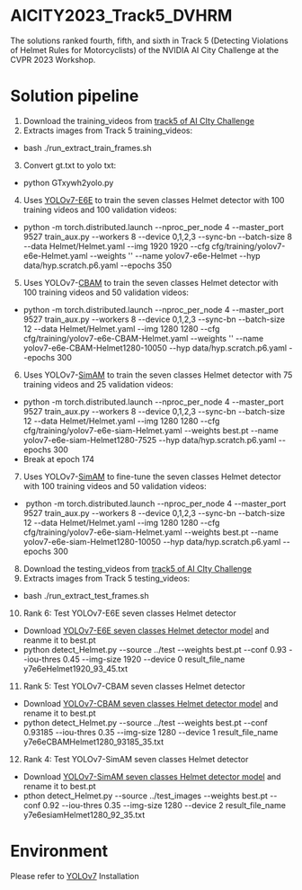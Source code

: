 # AICITY2023_Track5_DVHRM
The solutions ranked fourth, fifth, and sixth in Track 5 (Detecting Violations of Helmet Rules for Motorcyclists) of the NVIDIA AI City Challenge at the CVPR 2023 Workshop.

# Solution pipeline
1. Download the training_videos from [track5 of AI CIty Challenge](http://www.aicitychallenge.org/2023-track5-download/)
2. Extracts images from Track 5 training_videos: 
- bash ./run_extract_train_frames.sh
3. Convert gt.txt to yolo txt: 
- python GTxywh2yolo.py
4. Uses [YOLOv7-E6E](https://github.com/WongKinYiu/yolov7) to train the seven classes Helmet detector with 100 training videos and 100 validation videos: 
- python -m torch.distributed.launch --nproc_per_node 4 --master_port 9527 train_aux.py --workers 8 --device 0,1,2,3 --sync-bn --batch-size 8 --data Helmet/Helmet.yaml --img 1920 1920 --cfg cfg/training/yolov7-e6e-Helmet.yaml --weights '' --name yolov7-e6e-Helmet --hyp data/hyp.scratch.p6.yaml --epochs 350
5. Uses YOLOv7-[CBAM](https://openaccess.thecvf.com/content_ECCV_2018/papers/Sanghyun_Woo_Convolutional_Block_Attention_ECCV_2018_paper.pdf) to train the seven classes Helmet detector with 100 training videos and 50 validation videos: 
- python -m torch.distributed.launch --nproc_per_node 4 --master_port 9527 train_aux.py --workers 8 --device 0,1,2,3 --sync-bn --batch-size 12 --data Helmet/Helmet.yaml --img 1280 1280 --cfg cfg/training/yolov7-e6e-CBAM-Helmet.yaml --weights '' --name yolov7-e6e-CBAM-Helmet1280-10050 --hyp data/hyp.scratch.p6.yaml --epochs 300
6. Uses YOLOv7-[SimAM](https://proceedings.mlr.press/v139/yang21o.html) to train the seven classes Helmet detector with 75 training videos and 25 validation videos: 
- python -m torch.distributed.launch --nproc_per_node 4 --master_port 9527 train_aux.py --workers 8 --device 0,1,2,3 --sync-bn --batch-size 12 --data Helmet/Helmet.yaml --img 1280 1280 --cfg cfg/training/yolov7-e6e-siam-Helmet.yaml --weights best.pt --name yolov7-e6e-siam-Helmet1280-7525 --hyp data/hyp.scratch.p6.yaml --epochs 300
- Break at epoch 174 
7. Uses YOLOv7-[SimAM](https://proceedings.mlr.press/v139/yang21o.html) to fine-tune the seven classes Helmet detector with 100 training videos and 50 validation videos:
- &nbsp;python -m torch.distributed.launch --nproc_per_node 4 --master_port 9527 train_aux.py --workers 8 --device 0,1,2,3 --sync-bn --batch-size 12 --data Helmet/Helmet.yaml --img 1280 1280 --cfg cfg/training/yolov7-e6e-siam-Helmet.yaml --weights best.pt --name yolov7-e6e-siam-Helmet1280-10050 --hyp data/hyp.scratch.p6.yaml --epochs 300
8. Download the testing_videos from [track5 of AI CIty Challenge](http://www.aicitychallenge.org/2023-track5-download/)
9. Extracts images from Track 5 testing_videos: 
- bash ./run_extract_test_frames.sh
10. Rank 6: Test YOLOv7-E6E seven classes Helmet detector
- Download [YOLOv7-E6E seven classes Helmet detector model](https://drive.google.com/file/d/1rdo1H11KvoSBVlawouDmZiYYLEQZjeAh/view?usp=share_link) and reanme it to best.pt
- python detect_Helmet.py --source ../test --weights best.pt --conf 0.93 --iou-thres 0.45 --img-size 1920 --device 0 result_file_name y7e6eHelmet1920_93_45.txt
11. Rank 5: Test YOLOv7-CBAM seven classes Helmet detector
- Download [YOLOv7-CBAM seven classes Helmet detector model](https://drive.google.com/file/d/1KGx9E-hEDjgImkxih-W-YJHIQezyuRD7/view?usp=share_link) and rename it to best.pt
- python detect_Helmet.py --source ../test --weights best.pt --conf 0.93185 --iou-thres 0.35 --img-size 1280 --device 1 result_file_name y7e6eCBAMHelmet1280_93185_35.txt
12. Rank 4: Test YOLOv7-SimAM seven classes Helmet detector
- Download [YOLOv7-SimAM seven classes Helmet detector model](https://drive.google.com/file/d/1gmnUySGZsz438I-y1KBYS8KQsw33jLuL/view?usp=share_link) and rename it to best.pt
- pthon detect_Helmet.py --source ../test_images --weights best.pt --conf 0.92 --iou-thres 0.35 --img-size 1280 --device 2 result_file_name y7e6esiamHelmet1280_92_35.txt
# Environment
Please refer to [YOLOv7](https://github.com/WongKinYiu/yolov7) Installation
